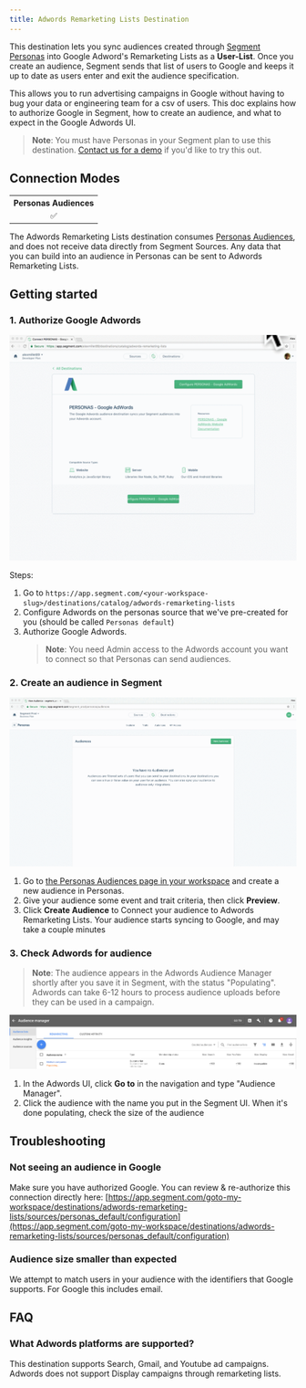 ```yaml
---
title: Adwords Remarketing Lists Destination
---
```


This destination lets you sync audiences created through [Segment Personas](/docs/personas) into Google Adword's Remarketing Lists as a **User-List**. Once you create an audience, Segment sends that list of users to Google and keeps it up to date as users enter and exit the audience specification.

This allows you to run advertising campaigns in Google without having to bug your data or engineering team for a csv of users. This doc explains how to authorize Google in Segment, how to create an audience, and what to expect in the Google Adwords UI.

> **Note**: You must have Personas in your Segment plan to use this destination. [Contact us for a demo](https://segment.com/contact/demo) if you'd like to try this out.

## Connection Modes

<table style="width:220px">
  <tr>
    <th style="text-align:center">Personas Audiences</th>
  </tr>
  <tr>
    <td style="text-align:center"> ✅ </td>
  </tr>
</table>

The Adwords Remarketing Lists destination consumes [Personas Audiences](/docs/personas/audiences/), and does not receive data directly from Segment Sources. Any data that you can build into an audience in Personas can be sent to Adwords Remarketing Lists.

## Getting started

### 1. Authorize Google Adwords
![](images/adwords_auth.gif)

Steps:
1. Go to `https://app.segment.com/<your-workspace-slug>/destinations/catalog/adwords-remarketing-lists`
2. Configure Adwords on the personas source that we've pre-created for you (should be called `Personas default`)
3. Authorize Google Adwords.
   >**Note**: You need Admin access to the Adwords account you want to connect so that Personas can send audiences.

### 2. Create an audience in Segment
![](images/adwords_setup.gif)

1. Go to [the Personas Audiences page in your workspace](https://app.segment.com/goto-my-workspace/personas/audiences) and create a new audience in Personas.
2. Give your audience some event and trait criteria, then click **Preview**.
4. Click **Create Audience** to Connect your audience to Adwords Remarketing Lists.
   Your audience starts syncing to Google, and may take a couple minutes


### 3. Check Adwords for audience

> **Note**: The audience appears in the Adwords Audience Manager shortly after you save it in Segment, with the status "Populating". Adwords can take 6-12 hours to process audience uploads before they can be used in a campaign.

![Audience Populating](images/1517357695416_image.png)

1. In the Adwords UI, click **Go to** in the navigation and type "Audience Manager".
2. Click the audience with the name you put in the Segment UI. When it's done populating, check the size of the audience

## Troubleshooting

### Not seeing an audience in Google

Make sure you have authorized Google. You can review & re-authorize this connection directly here: [https://app.segment.com/goto-my-workspace/destinations/adwords-remarketing-lists/sources/personas_default/configuration](https://app.segment.com/goto-my-workspace/destinations/adwords-remarketing-lists/sources/personas_default/configuration)

### Audience size smaller than expected

We attempt to match users in your audience with the identifiers that Google supports. For Google this includes email.

## FAQ

### What Adwords platforms are supported?

This destination supports Search, Gmail, and Youtube ad campaigns. Adwords does not support Display campaigns through remarketing lists.

